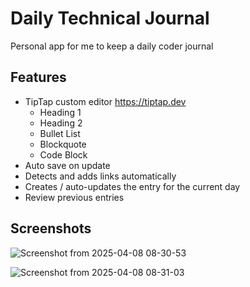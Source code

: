 # Daily Technical Journal

Personal app for me to keep a daily coder journal

## Features

* TipTap custom editor https://tiptap.dev
  * Heading 1
  * Heading 2
  * Bullet List
  * Blockquote
  * Code Block
* Auto save on update
* Detects and adds links automatically
* Creates / auto-updates the entry for the current day
* Review previous entries

## Screenshots

![Screenshot from 2025-04-08 08-30-53](https://github.com/user-attachments/assets/127d908d-2b58-43a8-a0e3-cb0b8ae7d83a)

![Screenshot from 2025-04-08 08-31-03](https://github.com/user-attachments/assets/764bad61-857f-4bb5-a824-ad1d57a72c9f)
